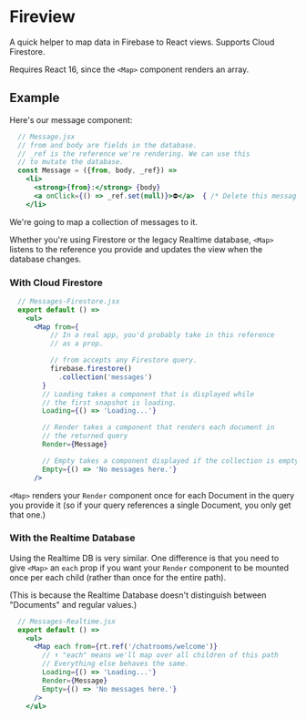 # Fireview

A quick helper to map data in Firebase to React views. Supports Cloud Firestore.

Requires React 16, since the `<Map>` component renders an array.

## Example

Here's our message component:

```jsx
  // Message.jsx
  // from and body are fields in the database.
  // _ref is the reference we're rendering. We can use this
  // to mutate the database.
  const Message = ({from, body, _ref}) =>
    <li>
      <strong>{from}:</strong> {body}
      <a onClick={() => _ref.set(null)}>⛔️</a>  { /* Delete this message */ }
    </li>
```

We're going to map a collection of messages to it.

Whether you're using Firestore or the legacy Realtime database, `<Map>`
listens to the reference you provide and updates the view when the database changes.

### With Cloud Firestore

```jsx
  // Messages-Firestore.jsx
  export default () => 
    <ul>
      <Map from={
          // In a real app, you'd probably take in this reference
          // as a prop.

          // from accepts any Firestore query.
          firebase.firestore()
            .collection('messages')
        }
        // Loading takes a component that is displayed while
        // the first snapshot is loading.
        Loading={() => 'Loading...'}

        // Render takes a component that renders each document in
        // the returned query
        Render={Message}

        // Empty takes a component displayed if the collection is empty.
        Empty={() => 'No messages here.'}
      />
```

`<Map>` renders your `Render` component once for each Document in the query
you provide it (so if your query references a single Document, you only get
that one.)

### With the Realtime Database

Using the Realtime DB is very similar. One difference is that you need to
give `<Map>` an `each` prop if you want your `Render` component to be mounted
once per each child (rather than once for the entire path).

(This is because the Realtime Database doesn't distinguish between "Documents"
and regular values.)

```jsx
  // Messages-Realtime.jsx    
  export default () =>
    <ul>      
      <Map each from={rt.ref('/chatrooms/welcome')}
        // ⬆️ "each" means we'll map over all children of this path
        // Everything else behaves the same.
        Loading={() => 'Loading...'}
        Render={Message}
        Empty={() => 'No messages here.'}
      />
    </ul>
```
